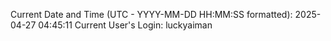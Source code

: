 Current Date and Time (UTC - YYYY-MM-DD HH:MM:SS formatted): 2025-04-27 04:45:11
Current User's Login: luckyaiman
